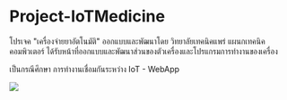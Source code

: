 # Project-IoTMedicine

โปรเจค "เครื่องจ่ายยาอัตโนมัติ" ออกแบบและพัฒนาโดย วิทยาลัยเทคนิคแพร่ แผนกเทคนิคคอมพิวเตอร์
ได้รับหน้าที่ออกแบบและพัฒนาส่วนของตัวเครื่องและโปรแกรมการทำงานของเครื่อง

เป็นกรณีศึกษา การทำงานเชื่อมกันระหว่าง IoT - WebApp

![](Images/IoT-Medicine1.png)

